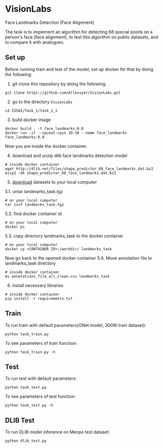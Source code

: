 # VisionLabs
Face Landmarks Detection (Face Alignment)

The task is to implement an algorithm for detecting 68 special points on a person's face (face alignment), to test this algorithm on public datasets, and to compare it with analogues.

## Set up 
Before running train and test of the model, set up docker for that by doing the following:

1. git clone this repository by doing the following:
```
git clone https://github.com/Allessyer/VisionLabs.git
```
2. go to the directory `VisionLabs`
```
cd ISSAI/Task_1/task_1_1
```
3. build docker image
```
docker build . -t face_landmarks:0.0
docker run -it --cpuset-cpus 10-30 --name face_landmarks face_landmarks:0.0
```
Now you are inside the docker container.

4. download and unzip dlib face landmarks detection model
```
# inside docker container
wget http://dlib.net/files/shape_predictor_68_face_landmarks.dat.bz2
bzip2 -dk shape_predictor_68_face_landmarks.dat.bz2
```
5. [download](https://drive.google.com/file/d/0B8okgV6zu3CCWlU3b3p4bmJSVUU/view?usp=sharing) datasets to your local computer 

5.1. untar landmarks_task.tgz
```
# on your local computer
tar zxvf landmarks_task.tgz
```
5.2. find docker container id
```
# on your local computer
docker ps
```
5.3. copy directory landmarks_task to the docker container
```
# on your local computer
docker cp <CONTAINER ID>:/workdir/ landmarks_task
```
Now go back to the opened docker container
5.4. Move annotation file to landmarks_task directory
```
# inside docker container
mv annotations_file_all_clean.csv landmarks_task
```
6. install necessary libraries
```
# inside docker container
pip install -r requirements.txt
```

## Train
To run train with default parameters(ONet model, 300W train dataset):
```
python task_train.py 
```
To see parameters of train function:
```
python task_train.py -h
```

## Test
To run test with default parameters:
```
python task_test.py 
```
To see parameters of test function:
```
python task_test.py -h
```

## DLIB Test
To run DLIB model inference on Menpo test dataset:
```
python dlib_test.py 
```

